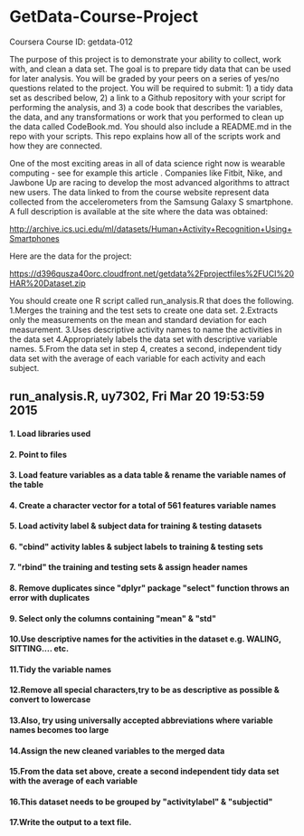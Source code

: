# GetData-Course-Project
Coursera Course ID: getdata-012

The purpose of this project is to demonstrate your ability to collect, work with, and clean a data set. The goal is to prepare tidy data that can be used for later analysis. You will be graded by your peers on a series of yes/no questions related to the project. You will be required to submit: 1) a tidy data set as described below, 2) a link to a Github repository with your script for performing the analysis, and 3) a code book that describes the variables, the data, and any transformations or work that you performed to clean up the data called CodeBook.md. You should also include a README.md in the repo with your scripts. This repo explains how all of the scripts work and how they are connected.  

One of the most exciting areas in all of data science right now is wearable computing - see for example  this article . Companies like Fitbit, Nike, and Jawbone Up are racing to develop the most advanced algorithms to attract new users. The data linked to from the course website represent data collected from the accelerometers from the Samsung Galaxy S smartphone. A full description is available at the site where the data was obtained: 

http://archive.ics.uci.edu/ml/datasets/Human+Activity+Recognition+Using+Smartphones 

Here are the data for the project: 

https://d396qusza40orc.cloudfront.net/getdata%2Fprojectfiles%2FUCI%20HAR%20Dataset.zip 

 You should create one R script called run_analysis.R that does the following. 
1.Merges the training and the test sets to create one data set.
2.Extracts only the measurements on the mean and standard deviation for each measurement. 
3.Uses descriptive activity names to name the activities in the data set
4.Appropriately labels the data set with descriptive variable names. 
5.From the data set in step 4, creates a second, independent tidy data set with the average of each variable for each activity and each subject.

## run_analysis.R, uy7302, Fri Mar 20 19:53:59 2015
#### 1. Load libraries used
#### 2. Point to files
#### 3. Load feature variables as a data table & rename the variable names of the table
#### 4. Create a character vector for a total of 561 features variable names
#### 5. Load activity label & subject data for training & testing datasets
#### 6. "cbind" activity lables & subject labels to training & testing sets
#### 7. "rbind" the training and testing sets & assign header names
#### 8. Remove duplicates since "dplyr" package "select" function throws an error with duplicates
#### 9. Select only the columns containing "mean" & "std"
#### 10.Use descriptive names for the activities in the dataset e.g. WALING, SITTING.... etc.
#### 11.Tidy the variable names
#### 12.Remove all special characters,try to be as descriptive as possible & convert to lowercase
#### 13.Also, try using universally accepted abbreviations where variable names becomes too large
#### 14.Assign the new cleaned variables to the merged data
#### 15.From the data set above, create a second independent tidy data set with the average of each variable
#### 16.This dataset needs to be grouped by "activitylabel" & "subjectid"
#### 17.Write the output to a text file.
